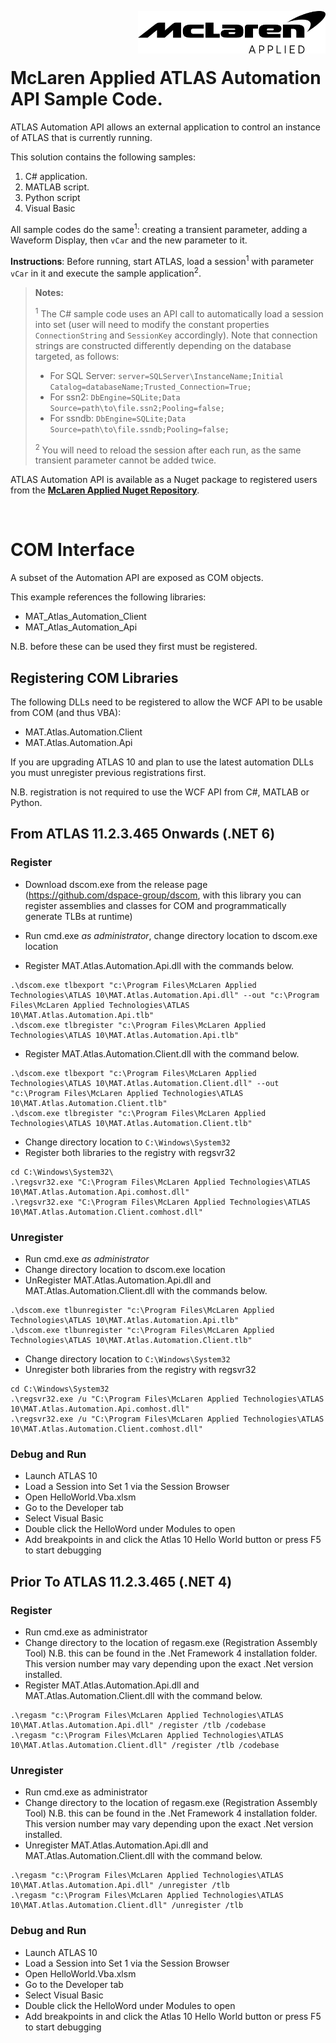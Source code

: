 <img src="/images/malogo.png" width="300" align="right" /><br><br><br>

# McLaren Applied **ATLAS Automation API Sample Code**.

ATLAS Automation API allows an external application to control an instance of ATLAS that is currently running.

This solution contains the following samples: 
1. C# application. 
2. MATLAB script.
3. Python script
4. Visual Basic

All sample codes do the same<sup>1</sup>: creating a transient parameter, adding a Waveform Display, then `vCar` and the new parameter to it. 

**Instructions**: Before running, start ATLAS, load a session<sup>1</sup> with parameter `vCar` in it and execute the sample application<sup>2</sup>. 

>**Notes:**
>
><sup>1</sup> The C\# sample code uses an API call to automatically load a session into set (user will need to modify the constant properties `ConnectionString` and `SessionKey` accordingly). Note that connection strings are constructed differently depending on the database targeted, as follows:
>  - For SQL Server: `server=SQLServer\InstanceName;Initial Catalog=databaseName;Trusted_Connection=True;`
>  - For ssn2: `DbEngine=SQLite;Data Source=path\to\file.ssn2;Pooling=false;`
>  - For ssndb: `DbEngine=SQLite;Data Source=path\to\file.ssndb;Pooling=false;`
> 
> <sup>2</sup> You will need to reload the session after each run, as the same transient parameter cannot be added twice. 

ATLAS Automation API is available as a Nuget package to registered users from the **[McLaren Applied Nuget Repository](https://github.com/mat-docs/packages)**.

<br>

# COM Interface

A subset of the Automation API are exposed as COM objects. 

This example references the following libraries:
- MAT_Atlas_Automation_Client
- MAT_Atlas_Automation_Api
  
N.B. before these can be used they first must be registered. 

## Registering COM Libraries

The following DLLs need to be registered to allow the WCF API to be usable from COM (and thus
VBA):
- MAT.Atlas.Automation.Client
- MAT.Atlas.Automation.Api

If you are upgrading ATLAS 10 and plan to use the latest automation DLLs you must unregister previous registrations first. 

N.B. registration is not required to use the WCF API from C#, MATLAB or Python.

## From ATLAS 11.2.3.465 Onwards (.NET 6)
### Register
- Download dscom.exe from the release page (https://github.com/dspace-group/dscom, with this library you can register assemblies and classes for COM and programmatically generate TLBs at runtime)
- Run cmd.exe *as administrator*, change directory location to  dscom.exe location

- Register MAT.Atlas.Automation.Api.dll with the commands below.
```
.\dscom.exe tlbexport "c:\Program Files\McLaren Applied Technologies\ATLAS 10\MAT.Atlas.Automation.Api.dll" --out "c:\Program Files\McLaren Applied Technologies\ATLAS 10\MAT.Atlas.Automation.Api.tlb"
.\dscom.exe tlbregister "c:\Program Files\McLaren Applied Technologies\ATLAS 10\MAT.Atlas.Automation.Api.tlb"
```

- Register MAT.Atlas.Automation.Client.dll with the command below.
```
.\dscom.exe tlbexport "c:\Program Files\McLaren Applied Technologies\ATLAS 10\MAT.Atlas.Automation.Client.dll" --out "c:\Program Files\McLaren Applied Technologies\ATLAS 10\MAT.Atlas.Automation.Client.tlb"
.\dscom.exe tlbregister "c:\Program Files\McLaren Applied Technologies\ATLAS 10\MAT.Atlas.Automation.Client.tlb"
```

- Change directory location to `C:\Windows\System32`
- Register both libraries to the registry with regsvr32
```
cd C:\Windows\System32\
.\regsvr32.exe "C:\Program Files\McLaren Applied Technologies\ATLAS 10\MAT.Atlas.Automation.Api.comhost.dll"
.\regsvr32.exe "C:\Program Files\McLaren Applied Technologies\ATLAS 10\MAT.Atlas.Automation.Client.comhost.dll"
```

### Unregister
- Run cmd.exe *as administrator*
- Change directory location to dscom.exe location
- UnRegister MAT.Atlas.Automation.Api.dll and MAT.Atlas.Automation.Client.dll with the commands below.
```
.\dscom.exe tlbunregister "c:\Program Files\McLaren Applied Technologies\ATLAS 10\MAT.Atlas.Automation.Api.tlb"
.\dscom.exe tlbunregister "c:\Program Files\McLaren Applied Technologies\ATLAS 10\MAT.Atlas.Automation.Client.tlb"
```

- Change directory location to `C:\Windows\System32`
- Unregister both libraries from the registry with regsvr32
```
cd C:\Windows\System32
.\regsvr32.exe /u "C:\Program Files\McLaren Applied Technologies\ATLAS 10\MAT.Atlas.Automation.Api.comhost.dll"
.\regsvr32.exe /u "C:\Program Files\McLaren Applied Technologies\ATLAS 10\MAT.Atlas.Automation.Client.comhost.dll"
```
### Debug and Run
- Launch ATLAS 10
- Load a Session into Set 1 via the Session Browser
- Open HelloWorld.Vba.xlsm
- Go to the Developer tab
- Select Visual Basic
- Double click the HelloWord under Modules to open
- Add breakpoints in and click the Atlas 10 Hello World button or press F5 to start debugging

## Prior To ATLAS 11.2.3.465 (.NET 4)
### Register
- Run cmd.exe as administrator
- Change directory to the location of regasm.exe (Registration Assembly Tool)
N.B. this can be found in the .Net Framework 4 installation folder. This version number may
vary depending upon the exact .Net version installed.
- Register MAT.Atlas.Automation.Api.dll and MAT.Atlas.Automation.Client.dll with the command below.
```
.\regasm "c:\Program Files\McLaren Applied Technologies\ATLAS 10\MAT.Atlas.Automation.Api.dll" /register /tlb /codebase
.\regasm "c:\Program Files\McLaren Applied Technologies\ATLAS 10\MAT.Atlas.Automation.Client.dll" /register /tlb /codebase
```

### Unregister
- Run cmd.exe as administrator
- Change directory to the location of regasm.exe (Registration Assembly Tool)
N.B. this can be found in the .Net Framework 4 installation folder. This version number may
vary depending upon the exact .Net version installed.
- Unregister MAT.Atlas.Automation.Api.dll and MAT.Atlas.Automation.Client.dll with the command below.
```
.\regasm "c:\Program Files\McLaren Applied Technologies\ATLAS 10\MAT.Atlas.Automation.Api.dll" /unregister /tlb
.\regasm "c:\Program Files\McLaren Applied Technologies\ATLAS 10\MAT.Atlas.Automation.Client.dll" /unregister /tlb
```

### Debug and Run
- Launch ATLAS 10
- Load a Session into Set 1 via the Session Browser
- Open HelloWorld.Vba.xlsm
- Go to the Developer tab
- Select Visual Basic
- Double click the HelloWord under Modules to open
- Add breakpoints in and click the Atlas 10 Hello World button or press F5 to start debugging
